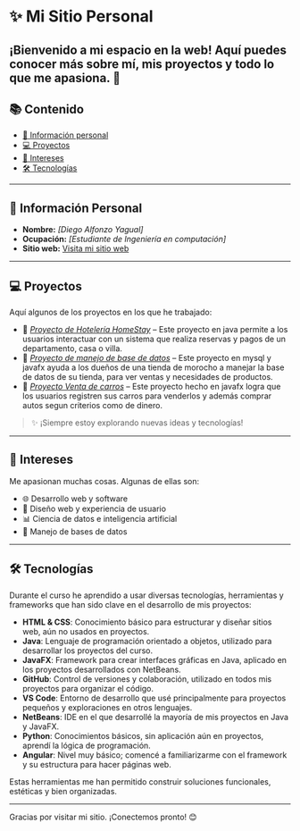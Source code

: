 # ✨ Mi Sitio Personal

¡Bienvenido a mi espacio en la web! Aquí puedes conocer más sobre mí, mis proyectos y todo lo que me apasiona. 🚀
---

## 📚 Contenido
- [👤 Información personal](#-información-personal)
- [💻 Proyectos](#-proyectos)
- [🎯 Intereses](#-intereses)
- [🛠️ Tecnologías](#-tecnologías)
  
---

## 👤 Información Personal
- **Nombre:** *[Diego Alfonzo Yagual]*
- **Ocupación:** *[Estudiante de Ingeniería en computación]*
- **Sitio web:** [Visita mi sitio web](https://dalfonzo21.github.io/dalfonzo21/)
  
---

## 💻 Proyectos

Aquí algunos de los proyectos en los que he trabajado:

- 🔧 *[Proyecto de Hotelería HomeStay](https://github.com/MarSalvatore28/DiseniodeSOFTtareapatronesnuevoschain.git)* – Este proyecto en java permite a los usuarios interactuar con un sistema que realiza reservas y pagos de un departamento, casa o villa.
- 🧠 *[Proyecto de manejo de base de datos](https://github.com/raydan90s/PROYECTOBASEDEDATOS.git)* – Este proyecto en mysql y javafx ayuda a los dueños de una tienda de morocho a manejar la base de datos de su tienda, para ver ventas y necesidades de productos.
- 📱 *[Proyecto Venta de carros](https://github.com/LastDaniels/ED_P1_Grupo13.git)* – Este proyecto hecho en javafx logra que los usuarios registren sus carros para venderlos y además comprar autos segun criterios como de dinero.

> ✨ ¡Siempre estoy explorando nuevas ideas y tecnologías!

---

## 🎯 Intereses

Me apasionan muchas cosas. Algunas de ellas son:

- 🌐 Desarrollo web y software
- 🎨 Diseño web y experiencia de usuario
- 📊 Ciencia de datos e inteligencia artificial
- 🌱 Manejo de bases de datos

---
 ## 🛠️ Tecnologías

Durante el curso he aprendido a usar diversas tecnologías, herramientas y frameworks que han sido clave en el desarrollo de mis proyectos:

- **HTML & CSS**: Conocimiento básico para estructurar y diseñar sitios web, aún no usados en proyectos.
- **Java**: Lenguaje de programación orientado a objetos, utilizado para desarrollar los proyectos del curso.
- **JavaFX**: Framework para crear interfaces gráficas en Java, aplicado en los proyectos desarrollados con NetBeans.
- **GitHub**: Control de versiones y colaboración, utilizado en todos mis proyectos para organizar el código.
- **VS Code**: Entorno de desarrollo que usé principalmente para proyectos pequeños y exploraciones en otros lenguajes.
- **NetBeans**: IDE en el que desarrollé la mayoría de mis proyectos en Java y JavaFX.
- **Python**: Conocimientos básicos, sin aplicación aún en proyectos, aprendí la lógica de programación.
- **Angular**: Nivel muy básico; comencé a familiarizarme con el framework y su estructura para hacer páginas web.


Estas herramientas me han permitido construir soluciones funcionales, estéticas y bien organizadas.

---
Gracias por visitar mi sitio. ¡Conectemos pronto! 😊
